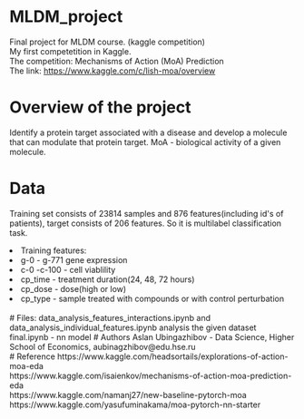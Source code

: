 # MLDM_project
Final project for MLDM course. (kaggle competition) <br/>
My first competetition in Kaggle.<br/> 
The competition: Mechanisms of Action (MoA) Prediction <br/>
The link: https://www.kaggle.com/c/lish-moa/overview
# Overview of the project
Identify a protein target associated with a disease and develop a molecule that can modulate that protein target. MoA - biological activity of a given molecule.  
# Data
Training set consists of 23814 samples and 876 features(including id's of patients), target consists of 206 features. So it is multilabel classification task. <br/>
<li>Training features:</li> 
<li> g-0 - g-771 gene expression</li>
<li>c-0 -c-100 - cell viablility </li>
<li>cp_time - treatment duration(24, 48, 72 hours) </li>
<li>cp_dose - dose(high or low)</li>
<li>cp_type - sample treated with compounds or with control perturbation</li>
<br/>
# Files:
data_analysis_features_interactions.ipynb and data_analysis_individual_features.ipynb analysis the given dataset </br>
final.ipynb - nn model
# Authors
Aslan Ubingazhibov - Data Science, Higher School of Economics, aubinagzhibov@edu.hse.ru <br/>
# Reference
https://www.kaggle.com/headsortails/explorations-of-action-moa-eda <br/>
https://www.kaggle.com/isaienkov/mechanisms-of-action-moa-prediction-eda <br/>
https://www.kaggle.com/namanj27/new-baseline-pytorch-moa <br/>
https://www.kaggle.com/yasufuminakama/moa-pytorch-nn-starter <br/>
